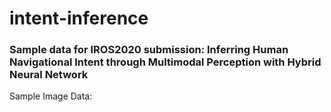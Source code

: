 # intent-inference
### Sample data for IROS2020 submission: Inferring Human Navigational Intent through Multimodal Perception with Hybrid Neural Network

Sample Image Data:

